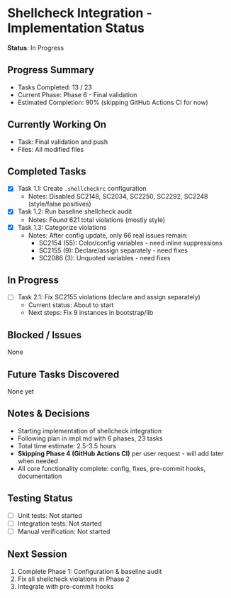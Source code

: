 # Shellcheck Integration - Implementation Status

**Status**: In Progress

## Progress Summary
- Tasks Completed: 13 / 23
- Current Phase: Phase 6 - Final validation
- Estimated Completion: 90% (skipping GitHub Actions CI for now)

## Currently Working On
- Task: Final validation and push
- Files: All modified files

## Completed Tasks
- [x] Task 1.1: Create `.shellcheckrc` configuration
  - Notes: Disabled SC2148, SC2034, SC2250, SC2292, SC2248 (style/false positives)
- [x] Task 1.2: Run baseline shellcheck audit
  - Notes: Found 621 total violations (mostly style)
- [x] Task 1.3: Categorize violations
  - Notes: After config update, only 66 real issues remain:
    - SC2154 (55): Color/config variables - need inline suppressions
    - SC2155 (9): Declare/assign separately - need fixes
    - SC2086 (3): Unquoted variables - need fixes

## In Progress
- [ ] Task 2.1: Fix SC2155 violations (declare and assign separately)
  - Current status: About to start
  - Next steps: Fix 9 instances in bootstrap/lib

## Blocked / Issues
None

## Future Tasks Discovered
None yet

## Notes & Decisions
- Starting implementation of shellcheck integration
- Following plan in impl.md with 6 phases, 23 tasks
- Total time estimate: 2.5-3.5 hours
- **Skipping Phase 4 (GitHub Actions CI)** per user request - will add later when needed
- All core functionality complete: config, fixes, pre-commit hooks, documentation

## Testing Status
- [ ] Unit tests: Not started
- [ ] Integration tests: Not started
- [ ] Manual verification: Not started

## Next Session
1. Complete Phase 1: Configuration & baseline audit
2. Fix all shellcheck violations in Phase 2
3. Integrate with pre-commit hooks
